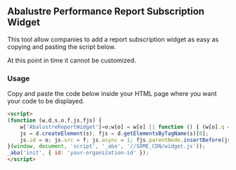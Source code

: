 ## Abalustre Performance Report Subscription Widget

This tool allow companies to add a report subscription widget as easy as copying and pasting the script below.

At this point in time it cannot be customized.

### Usage

Copy and paste the code below inside your HTML page where you want your code to be displayed.

```html
<script>
(function (w,d,s,o,f,js,fjs) {
    w['AbalustreReportWidget']=o;w[o] = w[o] || function () { (w[o].q = w[o].q || []).push(arguments) };
    js = d.createElement(s), fjs = d.getElementsByTagName(s)[0];
    js.id = o; js.src = f; js.async = 1; fjs.parentNode.insertBefore(js, fjs);
}(window, document, 'script', '_aba', '//SOME_CDN/widget.js'));
_aba('init', { id: 'your-organization-id' }); 
</script>
```

